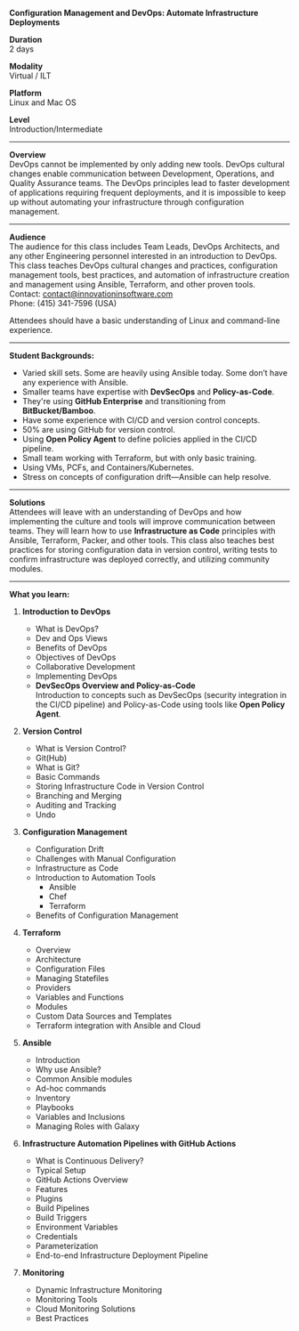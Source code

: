 **Configuration Management and DevOps: Automate Infrastructure Deployments**

**Duration**  
2 days

**Modality**  
Virtual / ILT

**Platform**  
Linux and Mac OS

**Level**  
Introduction/Intermediate

---

**Overview**  
DevOps cannot be implemented by only adding new tools. DevOps cultural changes enable communication between Development, Operations, and Quality Assurance teams. The DevOps principles lead to faster development of applications requiring frequent deployments, and it is impossible to keep up without automating your infrastructure through configuration management.

---

**Audience**  
The audience for this class includes Team Leads, DevOps Architects, and any other Engineering personnel interested in an introduction to DevOps. This class teaches DevOps cultural changes and practices, configuration management tools, best practices, and automation of infrastructure creation and management using Ansible, Terraform, and other proven tools.  
Contact: contact@innovationinsoftware.com  
Phone: (415) 341-7596 (USA)

Attendees should have a basic understanding of Linux and command-line experience.

---

**Student Backgrounds:**
- Varied skill sets. Some are heavily using Ansible today. Some don’t have any experience with Ansible.
- Smaller teams have expertise with **DevSecOps** and **Policy-as-Code**.
- They're using **GitHub Enterprise** and transitioning from **BitBucket/Bamboo**.
- Have some experience with CI/CD and version control concepts.
- 50% are using GitHub for version control.
- Using **Open Policy Agent** to define policies applied in the CI/CD pipeline.
- Small team working with Terraform, but with only basic training.
- Using VMs, PCFs, and Containers/Kubernetes.
- Stress on concepts of configuration drift—Ansible can help resolve.

---

**Solutions**  
Attendees will leave with an understanding of DevOps and how implementing the culture and tools will improve communication between teams. They will learn how to use **Infrastructure as Code** principles with Ansible, Terraform, Packer, and other tools. This class also teaches best practices for storing configuration data in version control, writing tests to confirm infrastructure was deployed correctly, and utilizing community modules.

---

**What you learn:**

1. **Introduction to DevOps**
   - What is DevOps?
   - Dev and Ops Views
   - Benefits of DevOps
   - Objectives of DevOps
   - Collaborative Development
   - Implementing DevOps
   - **DevSecOps Overview and Policy-as-Code**  
     Introduction to concepts such as DevSecOps (security integration in the CI/CD pipeline) and Policy-as-Code using tools like **Open Policy Agent**.

2. **Version Control**
   - What is Version Control?
   - Git(Hub)
   - What is Git?
   - Basic Commands
   - Storing Infrastructure Code in Version Control
   - Branching and Merging
   - Auditing and Tracking
   - Undo

3. **Configuration Management**
   - Configuration Drift
   - Challenges with Manual Configuration
   - Infrastructure as Code
   - Introduction to Automation Tools
     - Ansible
     - Chef
     - Terraform
   - Benefits of Configuration Management

4. **Terraform**
   - Overview
   - Architecture
   - Configuration Files
   - Managing Statefiles
   - Providers
   - Variables and Functions
   - Modules
   - Custom Data Sources and Templates
   - Terraform integration with Ansible and Cloud

5. **Ansible**
   - Introduction
   - Why use Ansible?
   - Common Ansible modules
   - Ad-hoc commands
   - Inventory
   - Playbooks
   - Variables and Inclusions
   - Managing Roles with Galaxy

6. **Infrastructure Automation Pipelines with GitHub Actions**
   - What is Continuous Delivery?
   - Typical Setup
   - GitHub Actions Overview
   - Features
   - Plugins
   - Build Pipelines
   - Build Triggers
   - Environment Variables
   - Credentials
   - Parameterization
   - End-to-end Infrastructure Deployment Pipeline

7. **Monitoring**
   - Dynamic Infrastructure Monitoring
   - Monitoring Tools
   - Cloud Monitoring Solutions
   - Best Practices

